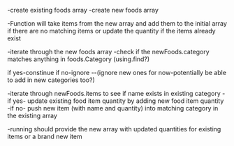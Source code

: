 -create existing foods array
-create new foods array

-Function will take items from the new array and add them to the initial array if there are no matching items or update the quantity if the items already exist

-iterate through the new foods array
-check if the newFoods.category matches anything in foods.Category (using.find?)

if yes-constinue   if no-ignore
--(ignore new ones for now-potentially be able to add in new categories too?)

-iterate through newFoods.items to see if name exists in existing category
-if yes- update existing food item quantity by adding new food item quantity
-if no- push new item (with name and quantity) into matching category in the existing array

-running should provide the new array with updated quantities for existing items or a brand new item